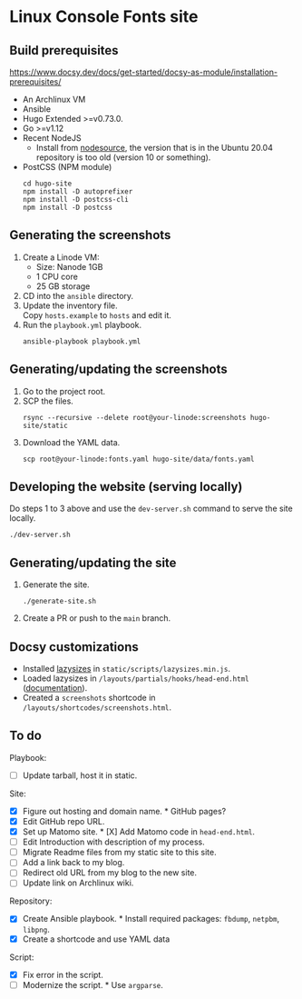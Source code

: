 # Linux Console Fonts site


## Build prerequisites

https://www.docsy.dev/docs/get-started/docsy-as-module/installation-prerequisites/

* An Archlinux VM
* Ansible
* Hugo Extended >=v0.73.0.
* Go >=v1.12
* Recent NodeJS
  * Install from [nodesource](https://github.com/nodesource/distributions/blob/master/README.md),
    the version that is in the Ubuntu 20.04 repository is too old (version 10 or something).
* PostCSS (NPM module)
  ```
  cd hugo-site
  npm install -D autoprefixer
  npm install -D postcss-cli
  npm install -D postcss
  ```


## Generating the screenshots

1. Create a Linode VM:
   * Size: Nanode 1GB
   * 1 CPU core
   * 25 GB storage
1. CD into the `ansible` directory.
1. Update the inventory file.  
   Copy `hosts.example` to `hosts` and edit it.
1. Run the `playbook.yml` playbook.
   ```
   ansible-playbook playbook.yml
   ```


## Generating/updating the screenshots

1. Go to the project root.
1. SCP the files.
   ```
   rsync --recursive --delete root@your-linode:screenshots hugo-site/static
   ```
1. Download the YAML data.
   ```
   scp root@your-linode:fonts.yaml hugo-site/data/fonts.yaml
   ```


## Developing the website (serving locally)

Do steps 1 to 3 above and use the `dev-server.sh` command to serve the site locally.

```
./dev-server.sh
```


## Generating/updating the site

1. Generate the site.
   ```
   ./generate-site.sh
   ```
1. Create a PR or push to the `main` branch.


## Docsy customizations

* Installed [lazysizes](https://github.com/aFarkas/lazysizes) in `static/scripts/lazysizes.min.js`.
* Loaded lazysizes in `/layouts/partials/hooks/head-end.html` ([documentation](https://www.docsy.dev/docs/adding-content/lookandfeel/#customizing-templates)).
* Created a `screenshots` shortcode in `/layouts/shortcodes/screenshots.html`.


## To do

Playbook:

* [ ] Update tarball, host it in static.

Site:

* [X] Figure out hosting and domain name.
      * GitHub pages?
* [x] Edit GitHub repo URL.
* [X] Set up Matomo site.
      * [X] Add Matomo code in `head-end.html`.
* [ ] Edit Introduction with description of my process.
* [ ] Migrate Readme files from my static site to this site.
* [ ] Add a link back to my blog.
* [ ] Redirect old URL from my blog to the new site.
* [ ] Update link on Archlinux wiki.

Repository:

* [X] Create Ansible playbook.
      * Install required packages: `fbdump`, `netpbm`, `libpng`.
* [X] Create a shortcode and use YAML data

Script:

* [X] Fix error in the script.
* [ ] Modernize the script.
      * Use `argparse`.
